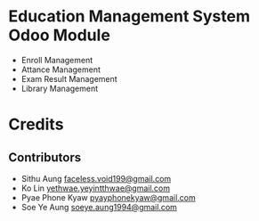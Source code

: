 Education Management System Odoo Module
=====================

* Enroll Management
* Attance Management
* Exam Result Management
* Library Management

Credits
=======

Contributors
------------

* Sithu Aung <faceless.void199@gmail.com>
* Ko Lin <yethwae.yeyintthwae@gmail.com>
* Pyae Phone Kyaw <pyayphonekyaw@gmail.com>
* Soe Ye Aung <soeye.aung1994@gmail.com>